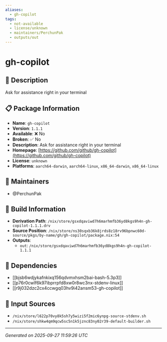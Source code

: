 ```yaml
---
aliases:
  - gh-copilot
tags:
  - not-available
  - license/unknown
  - maintainers/PerchunPak
  - outputs/out
---
```


# gh-copilot

## 📝 Description

Ask for assistance right in your terminal

## 📋 Package Information

- **Name**: `gh-copilot`
- **Version**: `1.1.1`
- **Available**: ❌ No
- **Broken**: ✅ No
- **Description**: Ask for assistance right in your terminal
- **Homepage**: [https://github.com/github/gh-copilot](https://github.com/github/gh-copilot)
- **License**: `unknown`
- **Platforms**: `aarch64-darwin`, `aarch64-linux`, `x86_64-darwin`, `x86_64-linux`
## 👥 Maintainers

- @PerchunPak


## 🔧 Build Information

- **Derivation Path**: `/nix/store/gsxdqaviwd7h6marhmfb36yd8kgs9h4n-gh-copilot-1.1.1.drv`
- **Source Position**: `/nix/store/ns30sqxb36k8jrds8z18rv96bpnwc60d-source/pkgs/by-name/gh/gh-copilot/package.nix:54`
- **Outputs**:
  - `out`:  `/nix/store/gsxdqaviwd7h6marhmfb36yd8kgs9h4n-gh-copilot-1.1.1`

## 🔗 Dependencies

- [[bjsb6wdjykafnkixq156qdvmxhsm2bai-bash-5.3p3]]
- [[p76r0cwlf6k97ibprrpfd8xw0r8wc3nx-stdenv-linux]]
- [[r9j032dzc2cx4ccwgq03hv9i42ansm53-gh-copilot]]

## 📁 Input Sources

- `/nix/store/l622p70vy8k5sh7y5wizi5f2mic6ynpg-source-stdenv.sh`
- `/nix/store/shkw4qm9qcw5sc5n1k5jznc83ny02r39-default-builder.sh`

---
*Generated on 2025-09-27 11:59:26 UTC*
